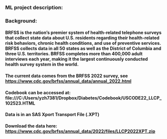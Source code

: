 ### ML project description:


### Background:

#### BRFSS is the nation’s premier system of health-related telephone surveys that collect state data about U.S. residents regarding their health-related risk behaviors, chronic health conditions, and use of preventive services. BRFSS collects data in all 50 states as well as the District of Columbia and three U.S. territories. BRFSS completes more than 400,000 adult interviews each year, making it the largest continuously conducted health survey system in the world.

#### The current data comes from the BRFSS 2022 survey, see https://www.cdc.gov/brfss/annual_data/annual_2022.html 

#### Codebook can be accessed at: file:///C:/Users/yzh7381/Dropbox/Diabetes/Codebook/USCODE22_LLCP_102523.HTML

#### Data is in an SAS Xport Transport File (.XPT)

#### Download the data here: https://www.cdc.gov/brfss/annual_data/2022/files/LLCP2022XPT.zip
